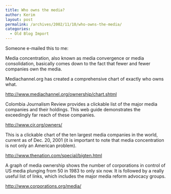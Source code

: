 ```yaml
---
title: Who owns the media?
author: Kerim
layout: post
permalink: /archives/2002/11/10/who-owns-the-media/
categories:
  - Old Blog Import
---
```

Someone e-mailed this to me:

Media concentration, also known as media convergence or media consolidation, basically comes down to the fact that fewer and fewer companies own the media.

Mediachannel.org has created a comprehensive chart of exactly who owns what.

<a href="http://www.mediachannel.org/ownership/chart.shtml" onclick="_gaq.push(['_trackEvent', 'outbound-article', 'http://www.mediachannel.org/ownership/chart.shtml', 'http://www.mediachannel.org/ownership/chart.shtml']);" >http://www.mediachannel.org/ownership/chart.shtml</a>

Colombia Journalism Review provides a clickable list of the major media companies and their holdings. This web guide demonstrates the exceedingly far reach of these companies.

<a href="http://www.cjr.org/owners/" onclick="_gaq.push(['_trackEvent', 'outbound-article', 'http://www.cjr.org/owners/', 'http://www.cjr.org/owners/']);" >http://www.cjr.org/owners/</a>

This is a clickable chart of the ten largest media companies in the world, current as of Dec. 20, 2001 (it is important to note that media concentration is not only an American problem).

<a href="http://www.thenation.com/special/bigten.html" onclick="_gaq.push(['_trackEvent', 'outbound-article', 'http://www.thenation.com/special/bigten.html', 'http://www.thenation.com/special/bigten.html']);" >http://www.thenation.com/special/bigten.html</a>

A graph of media ownership shows the number of corporations in control of US media plunging from 50 in 1983 to only six now. It is followed by a really useful list of links, which includes the major media reform advocacy groups.

<a href="http://www.corporations.org/media/" onclick="_gaq.push(['_trackEvent', 'outbound-article', 'http://www.corporations.org/media/', 'http://www.corporations.org/media/']);" >http://www.corporations.org/media/</a>


